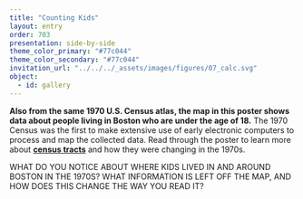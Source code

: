 ```yaml
---
title: "Counting Kids"
layout: entry
order: 703
presentation: side-by-side
theme_color_primary: "#77c044"
theme_color_secondary: "#77c044"
invitation_url: "../../../_assets/images/figures/07_calc.svg"
object:
  - id: gallery
---
```


**Also from the same 1970 U.S. Census atlas, the map in this poster shows data about people living in Boston who are under the age of 18.** The 1970 Census was the first to make extensive use of early electronic computers to process and map the collected data. Read through the poster to learn more about **<a class="gloss" href="../../../glossary/">census tracts</a>** and how they were changing in the 1970s.

<div class="invitation">WHAT DO YOU NOTICE ABOUT WHERE KIDS LIVED IN AND AROUND BOSTON IN THE 1970S? WHAT INFORMATION IS LEFT OFF THE MAP, AND HOW DOES THIS CHANGE THE WAY YOU READ IT?</div>